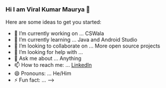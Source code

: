 ### Hi I am Viral Kumar Maurya 👋


Here are some ideas to get you started:

- 🔭 I’m currently working on ... CSWala
- 🌱 I’m currently learning ... Java and Android Studio
- 👯 I’m looking to collaborate on ... More open source projects
- 🤔 I’m looking for help with ...
- 💬 Ask me about ... Anything
- 📫 How to reach me: ... [LinkedIn](https://www.linkedin.com/in/viral-kumar-maurya-437652125/)
- 😄 Pronouns: ... He/Him
- ⚡ Fun fact: ...
-->
